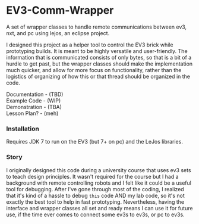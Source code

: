 # EV3-Comm-Wrapper

A set of wrapper classes to handle remote communications between ev3, nxt, and pc using lejos, an eclipse project.

I designed this project as a helper tool to control the EV3 brick while prototyping builds.  It is meant to be 
highly versatile and user-friendly.  The information that is communicated consists of only bytes, so that is a bit
of a hurdle to get past, but the wrapper classes should make the implementation much quicker, and allow for more 
focus on functionality, rather than the logistics of organizing of how this or that thread should be organized
in the code.  

Documentation - (TBD)  
Example Code  - (WIP)  
Demonstration - (TBA)  
Lesson Plan?  - (meh)  

### Installation

Requires JDK 7 to run on the EV3 (but 7+ on pc) and the LeJos libraries.

### Story

I originally designed this code during a university course that uses ev3 sets to teach design principles.  It wasn't
required for the course but I had a background with remote controlling robots and I felt like it could be a useful tool
for debugging.  After I've gone through most of the coding, I realized that it's kind of a hassle to debug `this` code
AND my lab code, so it's not exactly the best tool to help in fast prototyping.  Nevertheless, having the interface and
wrapper classes all set and ready means I can use it for future use, if the time ever comes to connect some ev3s to ev3s, 
or pc to ev3s.
